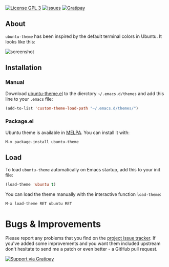 [![License GPL 3](http://img.shields.io/badge/license-GPL3-red.svg?style=flat)](http://www.gnu.org/licenses/gpl-3.0.txt)
[![issues](http://img.shields.io/github/issues/rocher/ubuntu-theme.svg?style=flat)](https://github.com/rocher/ubuntu-theme/issues)
[![Gratipay](http://img.shields.io/gratipay/rocher.svg?style=flat)](https://www.gratipay.com/rocher/)

## About ##

`ubuntu-theme` has been inspired by the default terminal colors in Ubuntu.
It looks like this:

![screenshot](https://raw.githubusercontent.com/rocher/ubuntu-theme/master/screenshot.png)


## Installation ##

### Manual ###

Download
[ubuntu-theme.el](https://raw.githubusercontent.com/rocher/ubuntu-theme/master/ubuntu-theme.el)
to the dierctory `~/.emacs.d/themes` and add this line to your `.emacs` file:

```lisp
(add-to-list 'custom-theme-load-path "~/.emacs.d/themes/")
```

### Package.el ###

Ubuntu theme is available in [MELPA](http://melpa.org). You can install it
with:

`M-x package-install ubuntu-theme`

## Load ##

To load `ubuntu-theme` automatically on Emacs startup, add this to your init
file:

```lisp
(load-theme 'ubuntu t)
```

You can load the theme manually with the interactive function `load-theme`:

`M-x load-theme RET ubuntu RET`


# Bugs & Improvements #

Please report any problems that you find on the
[project issue tracker](https://github.com/rocher/ubuntu-theme/issues). If
you've added some improvements and you want them included upstream don't
hesitate to send me a patch or even better - a GitHub pull
request.


[![Support via Gratipay](https://cdn.rawgit.com/gratipay/gratipay-badge/2.3.0/dist/gratipay.png)](https://gratipay.com/rocher/)
